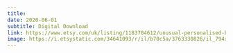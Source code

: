 ```yaml
---
title: 
date: 2020-06-01
subtitle: Digital Download
link: https://www.etsy.com/uk/listing/1183704612/unusual-personalised-bespoke-couples-in
image: https://i.etsystatic.com/34641093/r/il/b70c5a/3763330826/il_794xN.3763330826_jkge.jpg
---
```

